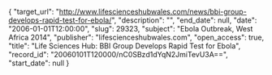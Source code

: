 {
  "target_url": "http://www.lifescienceshubwales.com/news/bbi-group-develops-rapid-test-for-ebola/", 
  "description": "", 
  "end_date": null, 
  "date": "2006-01-01T12:00:00", 
  "slug": 29323, 
  "subject": "Ebola Outbreak, West Africa 2014", 
  "publisher": "lifescienceshubwales.com", 
  "open_access": true, 
  "title": "Life Sciences Hub: BBI Group Develops Rapid Test for Ebola", 
  "record_id": "20060101T120000/nC0SBzd1dYqN2JmiTevU3A==", 
  "start_date": null
}

